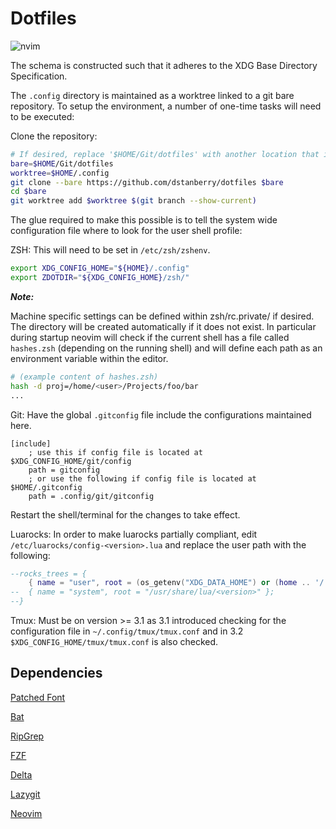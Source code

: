 # Dotfiles

![nvim](https://github.com/user-attachments/assets/9759ad18-dac3-4325-9645-8ad30ea8c530)

The schema is constructed such that it adheres to the XDG Base Directory
Specification.

The `.config` directory is maintained as a worktree linked to a git bare
repository. To setup the environment, a number of one-time tasks will need to be
executed:

Clone the repository:

```bash
# If desired, replace '$HOME/Git/dotfiles' with another location that is preferred.
bare=$HOME/Git/dotfiles
worktree=$HOME/.config
git clone --bare https://github.com/dstanberry/dotfiles $bare
cd $bare
git worktree add $worktree $(git branch --show-current)
```

The glue required to make this possible is to tell the system wide configuration
file where to look for the user shell profile:

ZSH: This will need to be set in `/etc/zsh/zshenv`.

```zsh
export XDG_CONFIG_HOME="${HOME}/.config"
export ZDOTDIR="${XDG_CONFIG_HOME}/zsh/"
```

***Note:***

Machine specific settings can be defined within zsh/rc.private/ if desired. The
directory will be created automatically if it does not exist. In particular
during startup neovim will check if the current shell has a file called
`hashes.zsh` (depending on the running shell) and will define each path as an
environment variable within the editor.

```zsh
# (example content of hashes.zsh)
hash -d proj=/home/<user>/Projects/foo/bar
...
```

Git: Have the global `.gitconfig` file include the configurations maintained
here.

```gitconfig
[include]
    ; use this if config file is located at $XDG_CONFIG_HOME/git/config
    path = gitconfig
    ; or use the following if config file is located at $HOME/.gitconfig
    path = .config/git/gitconfig
```

Restart the shell/terminal for the changes to take effect.

Luarocks: In order to make luarocks partially compliant, edit
`/etc/luarocks/config-<version>.lua` and replace the user path with the
following:

<!-- markdownlint-disable MD013 -->

```lua
--rocks_trees = {
    { name = "user", root = (os_getenv("XDG_DATA_HOME") or (home .. '/.local/share')) .. "/luarocks" };
--  { name = "system", root = "/usr/share/lua/<version>" };
--}
```

Tmux: Must be on version >= 3.1 as 3.1 introduced checking for the configuration
file in `~/.config/tmux/tmux.conf` and in 3.2 `$XDG_CONFIG_HOME/tmux/tmux.conf`
is also checked.

## Dependencies

[Patched Font](https://www.nerdfonts.com)

[Bat](https://github.com/sharkdp/bat)

[RipGrep](https://github.com/BurntSushi/ripgrep)

[FZF](https://github.com/junegunn/fzf)

[Delta](https://github.com/dandavison/delta)

[Lazygit](https://github.com/jesseduffield/lazygit)

[Neovim](https://github.com/neovim/neovim)
